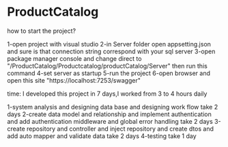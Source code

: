 # ProductCatalog

how to start the project?

1-open project with visual studio
2-in Server folder open appsetting.json and sure is that connection string correspond with your sql server
3-open package manager console and change direct to "/ProductCatalog/Productcatalog/productCatalog/Server" then run this command <dotnet ef database update>
  4-set server as startup
  5-run the project
  6-open browser and open this site "https://localhost:7253/swagger"
  
  time:
  I developed this project in 7 days,I worked from 3 to 4 hours daily
  
  1-system analysis and designing data base and designing work flow take 2 days
  2-create data model and relationship and implement authentication and add authentication middleware
  and global error handling take 2 days
  3-create repository and controller and inject repository and create dtos and add auto mapper and validate data take 2 days
  4-testing take 1 day
